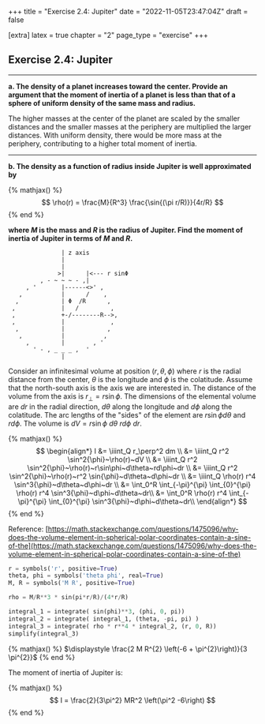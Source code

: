 +++
title = "Exercise 2.4: Jupiter"
date = "2022-11-05T23:47:04Z"
draft = false

[extra]
latex = true
chapter = "2"
page_type = "exercise"
+++



## Exercise 2.4: Jupiter





---
**a. The density of a planet increases toward the center. Provide an argument that the moment of inertia of a planet is less than that of a sphere of uniform density of the same mass and radius.**



The higher masses at the center of the planet are scaled by the smaller distances and the smaller masses at the periphery are multiplied the larger distances. With uniform density, there would be more mass at the periphery, contributing to a higher total moment of inertia.



---
**b. The density as a function of radius inside Jupiter is well approximated by**


{% mathjax() %}
$$
\rho(r) = \frac{M}{R^3} \frac{\sin{(\pi r/R)}}{4r/R}
$$
{% end %}




**where $M$ is the mass and $R$ is the radius of Jupiter. Find the moment of inertia of Jupiter in terms of $M$ and $R$.**



```
               | z axis
               |
               |
              >|      |<--- r sinΦ
         , - ~ ~ ~ - ,|  
     , '       |------<>' ,  
   ,           |      /    ,
  ,            | Φ  /R      ,
 ,             |   /         ,
 ,             +-/--------R-->,
 ,             |             ,
  ,            |            ,
   ,           |           ,
     ,         |        , '
       ' - , _ _ _ ,  '
               |
```



Consider an infinitesimal volume at position $(r, \theta, \phi)$ where $r$ is the radial distance from the center, $\theta$ is the longitude and $\phi$ is the colatitude. Assume that the north-south axis is the axis we are interested in. The distance of the volume from the axis is $r_\perp = r\sin\phi$. The dimensions of the elemental volume are $dr$ in the radial direction, $d\theta$ along the longitude and $d\phi$ along the colatitude. The arc lengths of the "sides" of the element are $r\sin\phi d\theta$ and $r d\phi$. The volume is $dV = r\sin\phi~d\theta~rd\phi~dr$.


{% mathjax() %}
$$
\begin{align*}
I &= \iiint_Q r_\perp^2 dm \\
  &= \iiint_Q r^2 \sin^2{\phi}~\rho(r)~dV \\
  &= \iiint_Q r^2 \sin^2{\phi}~\rho(r)~r\sin\phi~d\theta~rd\phi~dr \\
  &= \iiint_Q r^2 \sin^2{\phi}~\rho(r)~r^2 \sin{\phi}~d\theta~d\phi~dr \\
  &= \iiint_Q \rho(r) r^4 \sin^3{\phi}~d\theta~d\phi~dr \\
  &= \int_0^R \int_{-\pi}^{\pi} \int_{0}^{\pi} \rho(r) r^4 \sin^3{\phi}~d\phi~d\theta~dr\\
  &= \int_0^R \rho(r) r^4 \int_{-\pi}^{\pi} \int_{0}^{\pi} \sin^3{\phi}~d\phi~d\theta~dr\\
\end{align*}
$$
{% end %}




Reference: [https://math.stackexchange.com/questions/1475096/why-does-the-volume-element-in-spherical-polar-coordinates-contain-a-sine-of-the](https://math.stackexchange.com/questions/1475096/why-does-the-volume-element-in-spherical-polar-coordinates-contain-a-sine-of-the)

```python
r = symbols('r', positive=True)
theta, phi = symbols('theta phi', real=True)
M, R = symbols('M R', positive=True)

rho = M/R**3 * sin(pi*r/R)/(4*r/R)

integral_1 = integrate( sin(phi)**3, (phi, 0, pi))
integral_2 = integrate( integral_1, (theta, -pi, pi) )
integral_3 = integrate( rho * r**4 * integral_2, (r, 0, R))
simplify(integral_3)
```

{% mathjax() %}
$\displaystyle \frac{2 M R^{2} \left(-6 + \pi^{2}\right)}{3 \pi^{2}}$
{% end %}




The moment of inertia of Jupiter is:

{% mathjax() %}
$$
I = \frac{2}{3\pi^2} MR^2 \left(\pi^2 -6\right)
$$
{% end %}


